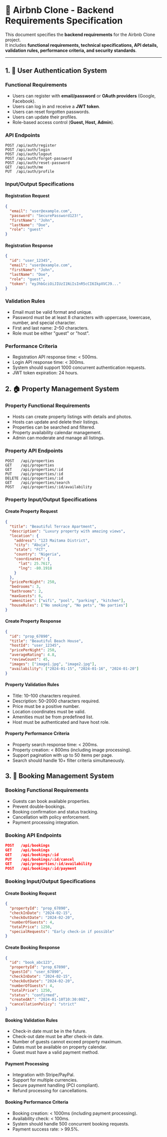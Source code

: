 # 🏡 Airbnb Clone - Backend Requirements Specification

This document specifies the **backend requirements** for the Airbnb Clone project.  
It includes **functional requirements, technical specifications, API details, validation rules, performance criteria, and security standards**.

---

## 1. 🔑 User Authentication System

### Functional Requirements

- Users can register with **email/password** or **OAuth providers** (Google, Facebook).
- Users can log in and receive a **JWT token**.
- Users can reset forgotten passwords.
- Users can update their profiles.
- Role-based access control (**Guest, Host, Admin**).

### API Endpoints

```text
POST /api/auth/register
POST /api/auth/login
POST /api/auth/logout
POST /api/auth/forgot-password
POST /api/auth/reset-password
GET  /api/auth/me
PUT  /api/auth/profile
```

### Input/Output Specifications

#### Registration Request

```json
{
  "email": "user@example.com",
  "password": "SecurePassword123!",
  "firstName": "John",
  "lastName": "Doe",
  "role": "guest"
}
```

#### Registration Response

```json
{
  "id": "user_12345",
  "email": "user@example.com",
  "firstName": "John",
  "lastName": "Doe",
  "role": "guest",
  "token": "eyJhbGciOiJIUzI1NiIsInR5cCI6IkpXVCJ9..."
}
```

### Validation Rules

- Email must be valid format and unique.
- Password must be at least 8 characters with uppercase, lowercase, number, and special character.
- First and last name: 2–50 characters.
- Role must be either "guest" or "host".

### Performance Criteria

- Registration API response time: < 500ms.
- Login API response time: < 300ms.
- System should support 1000 concurrent authentication requests.
- JWT token expiration: 24 hours.

## 2. 🏠 Property Management System

### Property Functional Requirements

- Hosts can create property listings with details and photos.
- Hosts can update and delete their listings.
- Properties can be searched and filtered.
- Property availability calendar management.
- Admin can moderate and manage all listings.

### Property API Endpoints

```test
POST   /api/properties
GET    /api/properties
GET    /api/properties/:id
PUT    /api/properties/:id
DELETE /api/properties/:id
GET    /api/properties/search
POST   /api/properties/:id/availability
```

### Property Input/Output Specifications

#### Create Property Request

```json
{
  "title": "Beautiful Terrace Apartment",
  "description": "Luxury property with amazing views",
  "location": {
    "address": "123 Maitama District",
    "city": "Abuja",
    "state": "FCT",
    "country": "Nigeria",
    "coordinates": {
      "lat": 25.7617,
      "lng": -80.1918
    }
  },
  "pricePerNight": 250,
  "bedrooms": 3,
  "bathrooms": 2,
  "maxGuests": 6,
  "amenities": ["wifi", "pool", "parking", "kitchen"],
  "houseRules": ["No smoking", "No pets", "No parties"]
}

```

#### Create Property Response

```json
{
  "id": "prop_67890",
  "title": "Beautiful Beach House",
  "hostId": "user_12345",
  "pricePerNight": 250,
  "averageRating": 4.8,
  "reviewCount": 45,
  "images": ["image1.jpg", "image2.jpg"],
  "availability": ["2024-01-15", "2024-01-16", "2024-01-20"]
}
```

#### Property Validation Rules

- Title: 10–100 characters required.
- Description: 50–2000 characters required.
- Price must be a positive number.
- Location coordinates must be valid.
- Amenities must be from predefined list.
- Host must be authenticated and have host role.

#### Property Performance Criteria

- Property search response time: < 200ms.
- Property creation: < 800ms (including image processing).
- Support pagination with up to 50 items per page.
- Search should handle 10+ filter criteria simultaneously.

## 3. 📅 Booking Management System

### Booking Functional Requirements

- Guests can book available properties.
- Prevent double-bookings.
- Booking confirmation and status tracking.
- Cancellation with policy enforcement.
- Payment processing integration.

### Booking API Endpoints

```json
POST   /api/bookings
GET    /api/bookings
GET    /api/bookings/:id
PUT    /api/bookings/:id/cancel
GET    /api/properties/:id/availability
POST   /api/bookings/:id/payment
```

### Booking Input/Output Specifications

#### Create Booking Request

```json
{
  "propertyId": "prop_67890",
  "checkInDate": "2024-02-15",
  "checkOutDate": "2024-02-20",
  "numberOfGuests": 4,
  "totalPrice": 1250,
  "specialRequests": "Early check-in if possible"
}
```

#### Create Booking Response

```json
{
  "id": "book_abc123",
  "propertyId": "prop_67890",
  "guestId": "user_67890",
  "checkInDate": "2024-02-15",
  "checkOutDate": "2024-02-20",
  "numberOfGuests": 4,
  "totalPrice": 1250,
  "status": "confirmed",
  "createdAt": "2024-01-10T10:30:00Z",
  "cancellationPolicy": "strict"
}
```

#### Booking Validation Rules

- Check-in date must be in the future.
- Check-out date must be after check-in date.
- Number of guests cannot exceed property maximum.
- Dates must be available on property calendar.
- Guest must have a valid payment method.

#### Payment Processing

- Integration with Stripe/PayPal.
- Support for multiple currencies.
- Secure payment handling (PCI compliant).
- Refund processing for cancellations.

#### Booking Performance Criteria

- Booking creation: < 1000ms (including payment processing).
- Availability check: < 100ms.
- System should handle 500 concurrent booking requests.
- Payment success rate: > 99.5%.
